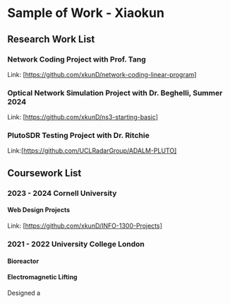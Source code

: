 # Sample of Work - Xiaokun

## Research Work List
### Network Coding Project with Prof. Tang
Link: [https://github.com/xkunD/network-coding-linear-program]

### Optical Network Simulation Project with Dr. Beghelli, Summer 2024
Link: [https://github.com/xkunD/ns3-starting-basic]

### PlutoSDR Testing Project with Dr. Ritchie
Link:[https://github.com/UCLRadarGroup/ADALM-PLUTO]

## Coursework List
### 2023 - 2024 Cornell University
#### Web Design Projects 
Link: [https://github.com/xkunD/INFO-1300-Projects]
#### 

### 2021 - 2022 University College London
#### Bioreactor
#### Electromagnetic Lifting
Designed a 
